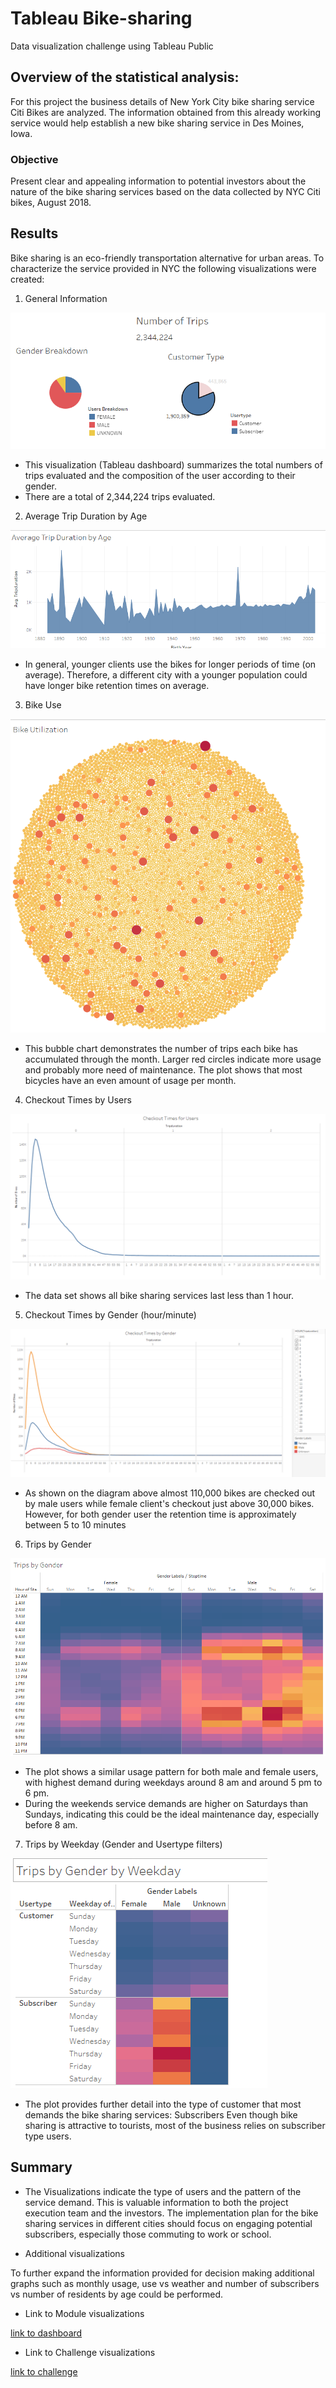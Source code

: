 # Tableau Bike-sharing
Data visualization challenge using Tableau Public
## Overview of the statistical analysis:
For this project the business details of New York City bike sharing service Citi Bikes are analyzed. The information obtained from this already working service would help establish a new bike sharing service in  Des Moines, Iowa.

### Objective
Present clear and appealing information to potential investors about the nature of the bike sharing services based on the data collected by NYC Citi bikes, August 2018.

## Results

Bike sharing is an eco-friendly transportation alternative for urban areas. To characterize the service provided in NYC the following visualizations were created:

1. General Information

![dashboard](https://github.com/Li11iana/Tableau_Bikesharing/blob/main/resources/general_info.png)

* This visualization (Tableau dashboard) summarizes the total numbers of trips evaluated and the composition of the user according to their gender.
* There are a total of 2,344,224 trips evaluated.

2. Average Trip Duration by Age

![age](https://github.com/Li11iana/Tableau_Bikesharing/blob/main/resources/trip_age.png)

* In general, younger clients use the bikes for longer periods of time (on average). Therefore, a different city with a younger population could have longer bike retention times on average.

3. Bike Use

![bike_use.png](https://github.com/Li11iana/Tableau_Bikesharing/blob/main/resources/bike_use.png)

* This bubble chart demonstrates the number of trips each bike has accumulated through the month.
Larger red circles indicate more usage and probably more need of maintenance.
The plot shows that most bicycles have an even amount of usage per month.


4. Checkout Times by Users

![checkout_times_for_users](https://github.com/Li11iana/Tableau_Bikesharing/blob/main/resources/checkout_times_for_users.png)

* The data set shows all bike sharing services last less than 1 hour.

5. Checkout Times by Gender (hour/minute)

![checkout_times_by_gender](https://github.com/Li11iana/Tableau_Bikesharing/blob/main/resources/checkout_times_by_gender.png)

* As shown on the diagram above almost 110,000 bikes are checked out by male users while female client's checkout just above 30,000 bikes.
However, for both gender user the retention time is approximately between 5 to 10 minutes


6. Trips by Gender

![trips_by_gender](https://github.com/Li11iana/Tableau_Bikesharing/blob/main/resources/trips_by_gender.png)

* The plot shows a similar usage pattern for both male and female users, with highest demand during weekdays around 8 am and around 5 pm to  6 pm.
* During the weekends service demands are higher on Saturdays than Sundays, indicating this could be the ideal maintenance day, especially before 8 am.


7. Trips by Weekday (Gender and Usertype filters)

![trips_by_gender_by_weekday.png](https://github.com/Li11iana/Tableau_Bikesharing/blob/main/resources/trips_by_gender_by_weekday.png)

* The plot provides further detail into the type of customer that most demands the bike sharing services: Subscribers
Even though bike sharing is attractive to tourists, most of the business relies on subscriber type users.



## Summary

* The Visualizations indicate the type of users and the pattern of the service demand. This is valuable information to both the project execution team and the investors.
The implementation plan for the bike sharing services in different cities should focus on engaging potential subscribers, especially those commuting to work or school.

* Additional visualizations

To further expand the information provided for decision making additional graphs such as monthly usage, use vs weather and number of subscribers vs number of residents by age could be performed.

* Link to Module visualizations

[link to dashboard](https://public.tableau.com/app/profile/lilliana.violeta.azofeifa.rodriguez/viz/Modulework_16771684293250/NYCStory?publish=yes)

* Link to Challenge visualizations 

[link to challenge](https://public.tableau.com/views/ChallengeModule15/CheckoutTimesforUsers?:language=en-US&publish=yes)

